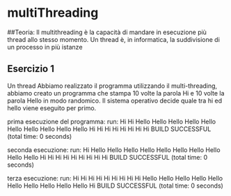 # multiThreading
##Teoria:
Il multithreading è la capacità di mandare in esecuzione più thread allo stesso momento. Un thread è, in informatica, la suddivisione di un processo in più istanze


## Esercizio 1
Un thread 
Abbiamo realizzato il programma utilizzando il multi-threading, abbiamo creato un programma che stampa 10 volte la parola Hi e 10 volte la parola Hello in modo randomico. Il sistema operativo decide quale tra hi ed hello viene eseguito per primo.

prima esecuzione del programma:
run:
Hi
Hi
Hello
Hello
Hello
Hello
Hello
Hello
Hello
Hello
Hello
Hello
Hi
Hi
Hi
Hi
Hi
Hi
Hi
Hi
BUILD SUCCESSFUL (total time: 0 seconds)


seconda esecuzione:
run:
Hi
Hello
Hello
Hello
Hello
Hello
Hello
Hello
Hello
Hello
Hello
Hi
Hi
Hi
Hi
Hi
Hi
Hi
Hi
Hi
BUILD SUCCESSFUL (total time: 0 seconds)

terza esecuzione:
run:
Hi
Hi
Hi
Hi
Hi
Hi
Hi
Hi
Hi
Hello
Hello
Hello
Hello
Hello
Hello
Hello
Hello
Hello
Hello
Hi
BUILD SUCCESSFUL (total time: 0 seconds)
